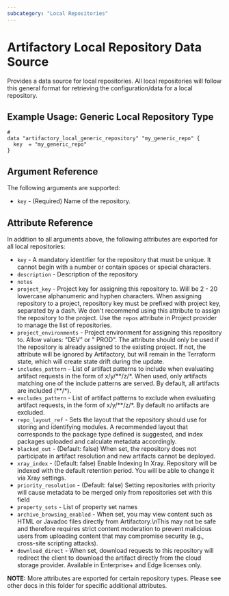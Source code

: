 ```yaml
---
subcategory: "Local Repositories"
---
```

# Artifactory Local Repository Data Source

Provides a data source for local repositories.
All local repositories will follow this general format for retrieving the configuration/data for a local repository.

## Example Usage: Generic Local Repository Type

```hcl
#
data "artifactory_local_generic_repository" "my_generic_repo" {
  key  = "my_generic_repo"
}
```

## Argument Reference

The following arguments are supported:

* `key` - (Required) Name of the repository.

## Attribute Reference

In addition to all arguments above, the following attributes are exported for all local repositories:

* `key` - A mandatory identifier for the repository that must be unique. It cannot begin with a number or
  contain spaces or special characters.
* `description` - Description of the repository
* `notes`
* `project_key` - Project key for assigning this repository to. Will be 2 - 20 lowercase alphanumeric and
  hyphen characters. When assigning repository to a project, repository key must be prefixed with project key, separated
  by a dash. We don't recommend using this attribute to assign the repository to the project. Use the `repos` attribute
  in Project provider to manage the list of repositories.
* `project_environments` - Project environment for assigning this repository to. Allow values: "DEV" or "
  PROD". The attribute should only be used if the repository is already assigned to the existing project. If not, the
  attribute will be ignored by Artifactory, but will remain in the Terraform state, which will create state drift during
  the update.
* `includes_pattern` - List of artifact patterns to include when evaluating artifact requests in the form of
  x/y/**/z/\*. When used, only artifacts matching one of the include patterns are served. By default, all artifacts are
  included (\*\*/*).
* `excludes_pattern` - List of artifact patterns to exclude when evaluating artifact requests, in the form of
  x/y/**/z/*. By default no artifacts are excluded.
* `repo_layout_ref` - Sets the layout that the repository should use for storing and identifying modules. A
  recommended layout that corresponds to the package type defined is suggested, and index packages uploaded and
  calculate metadata accordingly.
* `blacked_out` - (Default: false) When set, the repository does not participate in artifact resolution and
  new artifacts cannot be deployed.
* `xray_index` - (Default: false) Enable Indexing In Xray. Repository will be indexed with the default
  retention period. You will be able to change it via Xray settings.
* `priority_resolution` - (Default: false) Setting repositories with priority will cause metadata to be merged
  only from repositories set with this field
* `property_sets` - List of property set names
* `archive_browsing_enabled` - When set, you may view content such as HTML or Javadoc files directly from
  Artifactory.\nThis may not be safe and therefore requires strict content moderation to prevent malicious users from
  uploading content that may compromise security (e.g., cross-site scripting attacks).
* `download_direct` - When set, download requests to this repository will redirect the client to download the
  artifact directly from the cloud storage provider. Available in Enterprise+ and Edge licenses only.

**NOTE:** More attributes are exported for certain repository types. Please see other docs in this folder for specific additional attributes.

